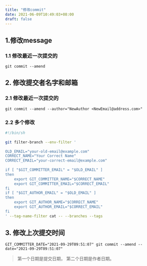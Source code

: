 ```yaml
---
title: "修改commit"
date: 2021-06-09T10:49:03+08:00
draft: false
---
```


## 1.修改message

### 1.1 修改最近一次提交的
`git commit --amend`

## 2. 修改提交者名字和邮箱

### 2.1 修改最近一次提交的
`git commit --amend --author="NewAuthor <NewEmail@address.com>"`

### 2.2 多个修改
```sh
#!/bin/sh
 
git filter-branch --env-filter '
 
OLD_EMAIL="your-old-email@example.com"
CORRECT_NAME="Your Correct Name"
CORRECT_EMAIL="your-correct-email@example.com"
 
if [ "$GIT_COMMITTER_EMAIL" = "$OLD_EMAIL" ]
then
    export GIT_COMMITTER_NAME="$CORRECT_NAME"
    export GIT_COMMITTER_EMAIL="$CORRECT_EMAIL"
fi
if [ "$GIT_AUTHOR_EMAIL" = "$OLD_EMAIL" ]
then
    export GIT_AUTHOR_NAME="$CORRECT_NAME"
    export GIT_AUTHOR_EMAIL="$CORRECT_EMAIL"
fi
' --tag-name-filter cat -- --branches --tags

```

## 3. 修改上次提交时间

`GIT_COMMITTER_DATE="2021-09-29T09:51:07" git commit --amend --date="2021-09-29T09:51:07"`

> 第一个日期是提交日期，
> 第二个日期是作者日期。